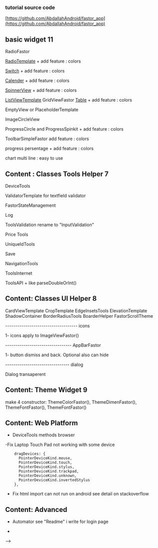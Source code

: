 ### tutorial source code

[https://github.com/AbdallahAndroid/fastor_app](https://github.com/AbdallahAndroid/fastor_app)

[//]: # (### Tutorial Youtube)

[//]: # ()
[//]: # ([https://www.youtube.com/playlist?list=PLStw2JQi0_9pHWMU83AWIYQyApfNnsr0T]&#40;https://www.youtube.com/playlist?list=PLStw2JQi0_9pHWMU83AWIYQyApfNnsr0T&#41;)



## basic widget 11 

RadioFastor

[RadioTemplate]() + add feature : colors

[Switch]()  + add feature : colors

[Calender]()  + add feature : colors

[SpinnerView]()  + add feature : colors

[ListViewTemplate]() 
GridViewFastor
[Table]()   + add feature : colors

EmptyView or PlaceholderTemplate

ImageCircleView

ProgressCircle and ProgressSpinkit + add feature : colors

ToolbarSimpleFastor  add feature : colors

progress persentage  + add feature : colors

chart multi line : easy to use

## Content : Classes Tools Helper 7

DeviceTools

ValidatorTemplate  for textfield validator

FastorStateManagement

Log

ToolsValidation rename to "InputValidation"

Price Tools

UniqueIdTools

Save

NavigationTools

ToolsInternet

ToolsAPI + like parseDoubleOrInt()

## Content: Classes UI Helper  8

CardViewTemplate
CropTemplate
EdgeInsetsTools
ElevationTemplate
ShadowContainer
BorderRadiusTools
BoarderHelper
FastorScrollTheme


------------------------------------ icons

1- icons apply to ImageViewFastor()

---------------------------------  AppBarFastor

1- button dismiss and back. Optional also can hide


-------------------------------- dialog

Dialog transaperent


## Content: Theme Widget  9

make 4 constructor: ThemeColorFastor(), ThemeDimenFastor(), ThemeFontFastor(), ThemeFontFastor()

## Content: Web Platform

- DeviceTools methods browser

-Fix Laptop Touch Pad not working with some device

        dragDevices: {
          PointerDeviceKind.mouse,
          PointerDeviceKind.touch,
          PointerDeviceKind.stylus,
          PointerDeviceKind.trackpad,
          PointerDeviceKind.unknown,
          PointerDeviceKind.invertedStylus
        },

- Fix html import can not run on android
  see detail on stackoverflow

## Content: Advanced

- Automator see "Readme" i write for login page

- 
-->